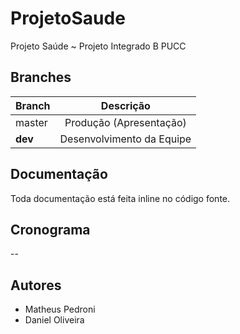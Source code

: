 # ProjetoSaude
Projeto Saúde ~ Projeto Integrado B PUCC

## Branches

| Branch        | Descrição                |
| ------------- |:------------------------:|
| master        | Produção (Apresentação)  |
| **dev**       | Desenvolvimento da Equipe|

## Documentação

Toda documentação está feita inline no código fonte.

## Cronograma

--

## Autores

* Matheus Pedroni
* Daniel Oliveira
